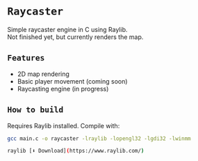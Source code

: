 # `Raycaster`

Simple raycaster engine in C using Raylib.  
Not finished yet, but currently renders the map.

## `Features`

- 2D map rendering  
- Basic player movement (coming soon)  
- Raycasting engine (in progress)

## `How to build`

Requires Raylib installed. Compile with:

```bash
gcc main.c -o raycaster -lraylib -lopengl32 -lgdi32 -lwinmm

raylib [⬇️ Download](https://www.raylib.com/)
